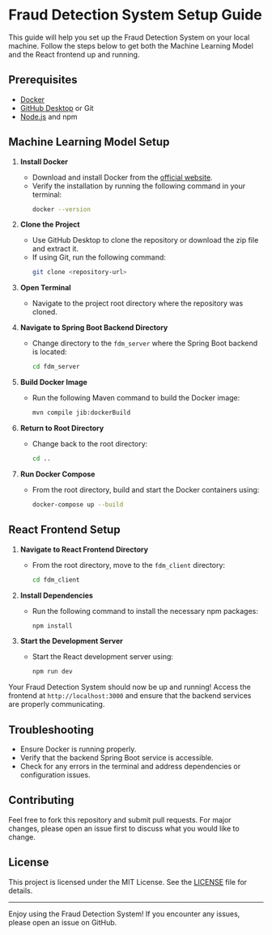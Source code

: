 # Fraud Detection System Setup Guide

This guide will help you set up the Fraud Detection System on your local machine. Follow the steps below to get both the Machine Learning Model and the React frontend up and running.

## Prerequisites

- [Docker](https://www.docker.com/get-started)
- [GitHub Desktop](https://desktop.github.com/) or Git
- [Node.js](https://nodejs.org/en/download/) and npm

## Machine Learning Model Setup

1. **Install Docker**
   - Download and install Docker from the [official website](https://www.docker.com/get-started).
   - Verify the installation by running the following command in your terminal:
     ```sh
     docker --version
     ```

2. **Clone the Project**
   - Use GitHub Desktop to clone the repository or download the zip file and extract it.
   - If using Git, run the following command:
     ```sh
     git clone <repository-url>
     ```

3. **Open Terminal**
   - Navigate to the project root directory where the repository was cloned.

4. **Navigate to Spring Boot Backend Directory**
   - Change directory to the `fdm_server` where the Spring Boot backend is located:
     ```sh
     cd fdm_server
     ```

5. **Build Docker Image**
   - Run the following Maven command to build the Docker image:
     ```sh
     mvn compile jib:dockerBuild
     ```

6. **Return to Root Directory**
   - Change back to the root directory:
     ```sh
     cd ..
     ```

7. **Run Docker Compose**
   - From the root directory, build and start the Docker containers using:
     ```sh
     docker-compose up --build
     ```

## React Frontend Setup

1. **Navigate to React Frontend Directory**
   - From the root directory, move to the `fdm_client` directory:
     ```sh
     cd fdm_client
     ```

2. **Install Dependencies**
   - Run the following command to install the necessary npm packages:
     ```sh
     npm install
     ```

3. **Start the Development Server**
   - Start the React development server using:
     ```sh
     npm run dev
     ```

Your Fraud Detection System should now be up and running! Access the frontend at `http://localhost:3000` and ensure that the backend services are properly communicating.

## Troubleshooting

- Ensure Docker is running properly.
- Verify that the backend Spring Boot service is accessible.
- Check for any errors in the terminal and address dependencies or configuration issues.

## Contributing

Feel free to fork this repository and submit pull requests. For major changes, please open an issue first to discuss what you would like to change.

## License

This project is licensed under the MIT License. See the [LICENSE](LICENSE) file for details.

---

Enjoy using the Fraud Detection System! If you encounter any issues, please open an issue on GitHub.

